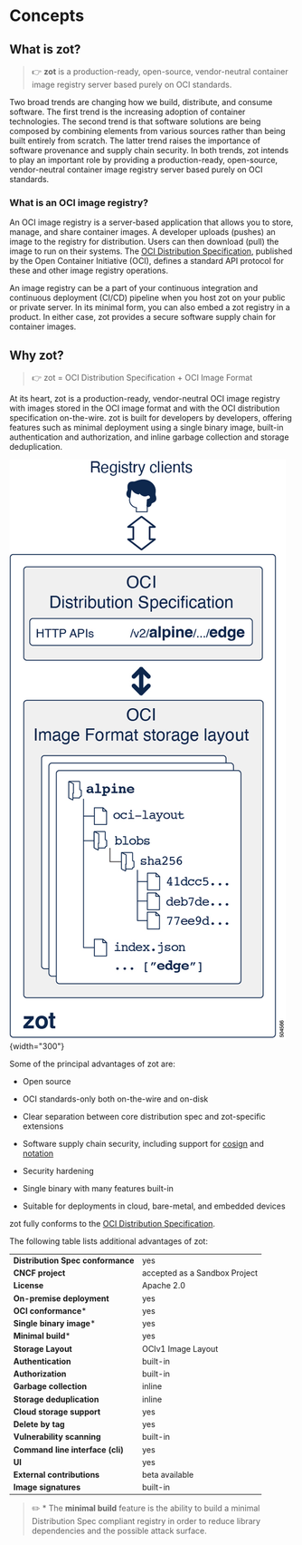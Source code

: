 # Concepts

## What is zot?

> :point_right: **zot** is a production-ready, open-source, vendor-neutral container image registry server based purely on OCI standards.

Two broad trends are changing how we build, distribute, and consume
software. The first trend is the increasing adoption of container
technologies. The second trend is that software solutions are being
composed by combining elements from various sources rather than being
built entirely from scratch. The latter trend raises the importance of
software provenance and supply chain security. In both trends, zot
intends to play an important role by providing a production-ready,
open-source, vendor-neutral container image registry server based purely
on OCI standards.

### What is an OCI image registry?

An OCI image registry is a server-based application that allows you to
store, manage, and share container images. A developer uploads (pushes)
an image to the registry for distribution. Users can then download
(pull) the image to run on their systems. The [OCI Distribution
Specification](https://github.com/opencontainers/distribution-spec),
published by the Open Container Initiative (OCI), defines a standard API
protocol for these and other image registry operations.

An image registry can be a part of your continuous integration and
continuous deployment (CI/CD) pipeline when you host zot on your
public or private server. In its minimal form, you can also embed a
zot registry in a product. In either case, zot provides a secure
software supply chain for container images.

## Why zot?

> :point_right: zot = OCI Distribution Specification + OCI Image Format

At its heart, zot is a production-ready, vendor-neutral OCI image
registry with images stored in the OCI image format and with the OCI
distribution specification on-the-wire. zot is built for developers by
developers, offering features such as minimal deployment using a single
binary image, built-in authentication and authorization, and inline
garbage collection and storage deduplication.

![504566](../assets/images/504566.jpg){width="300"}

Some of the principal advantages of zot are:

-   Open source

-   OCI standards-only both on-the-wire and on-disk

-   Clear separation between core distribution spec and zot-specific
    extensions

-   Software supply chain security, including support for
    [cosign](http://github.com/sigstore/cosign) and
    [notation](http://github.com/notaryproject)

-   Security hardening

-   Single binary with many features built-in

-   Suitable for deployments in cloud, bare-metal, and embedded devices

zot fully conforms to the [OCI Distribution
Specification](https://github.com/opencontainers/distribution-spec).

The following table lists additional advantages of zot:

|                                   |               |
|-----------------------------------|--------------------|
| **Distribution Spec conformance** | yes                |
| **CNCF project**                  | accepted as a Sandbox Project |
| **License**                       | Apache 2.0         |
| **On-premise deployment**         | yes                |
| **OCI conformance**\*             | yes                |
| **Single binary image**\*         | yes                |
| **Minimal build**\*               | yes                |
| **Storage Layout**                | OCIv1 Image Layout |
| **Authentication**                | built-in           |
| **Authorization**                 | built-in           |
| **Garbage collection**            | inline             |
| **Storage deduplication**         | inline             |
| **Cloud storage support**         | yes                |
| **Delete by tag**                 | yes                |
| **Vulnerability scanning**        | built-in           |
| **Command line interface (cli)**  | yes                |
| **UI**                            | yes                |
| **External contributions**    | beta available     |
| **Image signatures**              | built-in           |

> :pencil2:
> \* The **minimal build** feature is the ability to build a minimal
Distribution Spec compliant registry in order to reduce library
dependencies and the possible attack surface.

